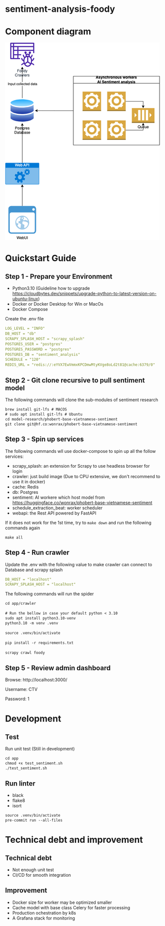 # sentiment-analysis-foody

# Component diagram
![Component diagram](Component.png)

# Quickstart Guide

## Step 1 - Prepare your Environment

- Python3.10 (Guideline how to upgrade https://cloudbytes.dev/snippets/upgrade-python-to-latest-version-on-ubuntu-linux)
- Docker or Docker Desktop for Win or MacOs
- Docker Compose

Create the .env file
```yaml
LOG_LEVEL = "INFO"
DB_HOST = "db"
SCRAPY_SPLASH_HOST = "scrapy_splash"
POSTGRES_USER = "postgres"
POSTGRES_PASSWORD = "postgres"
POSTGRES_DB = "sentiment_analysis"
SCHEDULE = "120"
REDIS_URL = "redis://:eYVX7EwVmmxKPCDmwMtyKVge8oLd2t81@cache:6379/0"
```


## Step 2 - Git clone recursive to pull sentiment model

The following commands will clone the sub-modules of sentiment research
```shell
brew install git-lfs # MACOS
# sudo apt install git-lfs # Ubuntu
cd model-research/phobert-base-vietnamese-sentiment
git clone git@hf.co:wonrax/phobert-base-vietnamese-sentiment
```

## Step 3 - Spin up services

The following commands wll use docker-compose to spin up all the follow services:
- scrapy_splash: an extension for Scrapy to use headless browser for login
- crawler: just build image (Due to CPU extensive, we don't recommend to use it in docker)
- cache: Redis
- db: Postgres
- sentiment: AI workere which host model from https://huggingface.co/wonrax/phobert-base-vietnamese-sentiment
- schedule_extraction_beat: worker scheduler
- webapi: the Rest API powered by FastAPI

If it does not work for the 1st time, try to `make down` and run the following commands again
```shell
make all
```

## Step 4 - Run crawler
Update the .env with the following value to make crawler can connect to Database and scrapy splash
```yaml
DB_HOST = "localhost"
SCRAPY_SPLASH_HOST = "localhost"
```

The following commands will run the spider
```shell
cd app/crawler

# Run the bellow in case your default python < 3.10
sudo apt install python3.10-venv
python3.10 -m venv .venv

source .venv/bin/activate

pip install -r requirements.txt

scrapy crawl foody
```

## Step 5 - Review admin dashboard
Browse: http://localhost:3000/

Username: CTV

Password: 1



# Development
## Test
Run unit test (Still in development)

```shell
cd app
chmod +x test_sentiment.sh
./test_sentiment.sh
```

## Run linter
- black
- flake8
- isort

```shell
source .venv/bin/activate
pre-commit run --all-files
```

# Technical debt and improvement
## Technical debt
- Not enough unit test
- CI/CD for smooth integration

## Improvement
- Docker size for worker may be optimized smaller
- Cache model with base class Celery for faster processing
- Production ochestration by k8s
- A Grafana stack for monitoring
